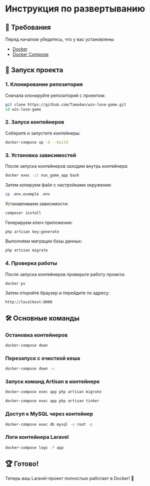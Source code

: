 # Инструкция по развертыванию

## 📌 Требования
Перед началом убедитесь, что у вас установлены:
- [Docker](https://www.docker.com/)
- [Docker Compose](https://docs.docker.com/compose/)

## 🚀 Запуск проекта
### 1. Клонирование репозитория
Сначала клонируйте репозиторий с проектом:
```sh
git clone https://github.com/Tama4an/win-lose-game.git
cd win-lose-game
```

### 2. Запуск контейнеров
Соберите и запустите контейнеры:
```sh
docker-compose up -d --build
```

### 3. Установка зависимостей
После запуска контейнеров заходим внутрь контейнера:
```sh
docker exec -it nux_game_app bash
```
Затем копируем файл с настройками окружения:
```sh
cp .env.example .env
```
Устанавливаем зависимости:
```sh
composer install
```
Генерируем ключ приложения:
```sh
php artisan key:generate
```
Выполняем миграции базы данных:
```sh
php artisan migrate
```

### 4. Проверка работы
После запуска контейнеров проверьте работу проекта:
```sh
docker ps
```
Затем откройте браузер и перейдите по адресу:
```
http://localhost:8000
```

## 🛠 Основные команды

### Остановка контейнеров
```sh
docker-compose down
```

### Перезапуск с очисткой кеша
```sh
docker-compose down -v
```

### Запуск команд Artisan в контейнере
```sh
docker-compose exec app php artisan migrate
```

```sh
docker-compose exec app php artisan tinker
```

### Доступ к MySQL через контейнер
```sh
docker-compose exec db mysql -u root -p
```

### Логи контейнера Laravel
```sh
docker-compose logs -f app
```


## 🏆 Готово!
Теперь ваш Laravel-проект полностью работает в Docker! 🎉

